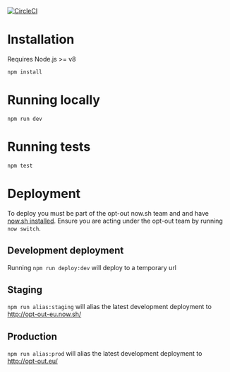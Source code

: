 [![CircleCI](https://circleci.com/gh/opt-out-eu/opt-out.svg?style=svg)](https://circleci.com/gh/opt-out-eu/opt-out)

# Installation

Requires Node.js >= v8

`npm install`

# Running locally

`npm run dev`

# Running tests

`npm test`

# Deployment

To deploy you must be part of the opt-out now.sh team and and have [now.sh installed](https://zeit.co/download). Ensure you are acting under the opt-out team by running `now switch`.

## Development deployment

Running `npm run deploy:dev` will deploy to a temporary url

## Staging

`npm run alias:staging` will alias the latest development deployment to http://opt-out-eu.now.sh/

## Production

`npm run alias:prod` will alias the latest development deployment to http://opt-out.eu/
